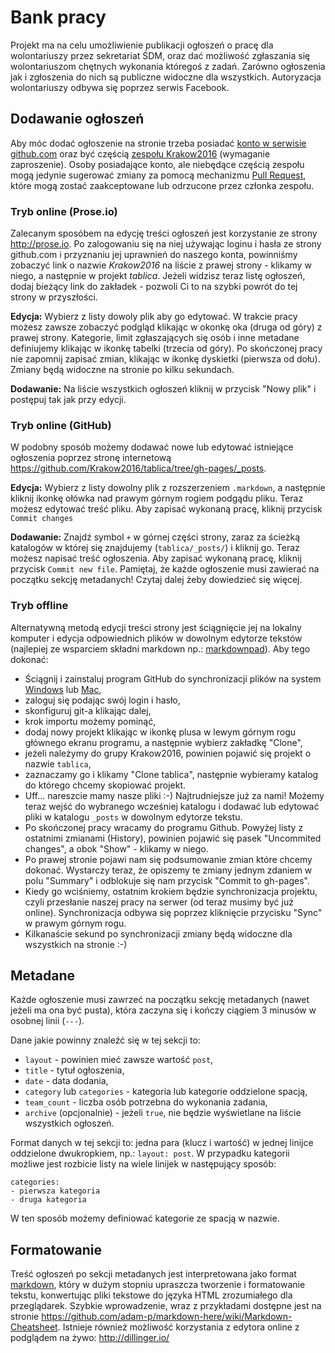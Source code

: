 Bank pracy
==========

Projekt ma na celu umożliwienie publikacji ogłoszeń o pracę dla wolontariuszy
przez sekretariat ŚDM, oraz dać możliwość zgłaszania się wolontariuszom chętnych
wykonania któregoś z zadań. Zarówno ogłoszenia jak i zgłoszenia do nich są
publiczne widoczne dla wszystkich. Autoryzacja wolontariuszy odbywa się poprzez
serwis Facebook.

Dodawanie ogłoszeń
------------------

Aby móc dodać ogłoszenie na stronie trzeba posiadać [konto w serwisie
github.com](<https://github.com/join>) oraz być częścią [zespołu
Krakow2016](<https://github.com/orgs/Krakow2016/people>) (wymaganie
zaproszenie). Osoby posiadające konto, ale niebędące częścią zespołu mogą
jedynie sugerować zmiany za pomocą mechanizmu [Pull
Request](<https://help.github.com/articles/using-pull-requests>), które mogą
zostać zaakceptowane lub odrzucone przez członka zespołu.

### Tryb online (Prose.io)

Zalecanym sposóbem na edycję treści ogłoszeń jest korzystanie ze strony <http://prose.io>. Po zalogowaniu się na niej używając loginu i hasła ze strony github.com i przyznaniu jej uprawnień do naszego konta, powinniśmy zobaczyć link o nazwie *Krakow2016* na liście z prawej strony - klikamy w niego, a następnie w projekt *tablica*. Jeżeli widzisz teraz listę ogłoszeń, dodaj bieżący link do zakładek - pozwoli Ci to na szybki powrót do tej strony w przyszłości.

**Edycja:** Wybierz z listy dowoly plik aby go edytować. W trakcie pracy możesz zawsze zobaczyć podgląd klikając w okonkę oka (druga od góry) z prawej strony. Kategorie, limit zgłaszających się osób i inne metadane definiujemy klikając w ikonkę tabelki (trzecia od góry). Po skończonej pracy nie zapomnij zapisać zmian, klikając w ikonkę dyskietki (pierwsza od dołu). Zmiany będą widoczne na stronie po kilku sekundach.

**Dodawanie:** Na liście wszystkich ogłoszeń kliknij w przycisk "Nowy plik" i postępuj tak jak przy edycji.

### Tryb online (GitHub)

W podobny sposób możemy dodawać nowe lub edytować istniejące ogłoszenia
poprzez stronę internetową <https://github.com/Krakow2016/tablica/tree/gh-pages/_posts>.

**Edycja:** Wybierz z listy dowolny plik z rozszerzeniem `.markdown`, a
następnie kliknij ikonkę ołówka nad prawym górnym rogiem podgądu pliku. Teraz
możesz edytować treść pliku. Aby zapisać wykonaną pracę, kliknij przycisk
`Commit changes`

**Dodawanie:** Znajdź symbol `+` w górnej części strony, zaraz za ścieżką
katalogów w której się znajdujemy (`tablica/_posts/`) i kliknij go. Teraz możesz
napisać treść ogłoszenia. Aby zapisać wykonaną pracę, kliknij przycisk `Commit
new file`. Pamiętaj, że każde ogłoszenie musi zawierać na początku sekcję
metadanych! Czytaj dalej żeby dowiedzieć się więcej.

### Tryb offline

Alternatywną metodą edycji treści strony jest ściągnięcie jej na lokalny komputer i edycja odpowiednich plików w dowolnym edytorze tekstów (najlepiej ze wsparciem składni markdown np.: [markdownpad](http://markdownpad.com/)). Aby tego dokonać:

* Ściągnij i zainstaluj program GitHub do synchronizacji plików na system [Windows](https://windows.github.com/) lub [Mac](https://mac.github.com/),
* zaloguj się podając swój login i hasło,
* skonfiguruj git-a klikając dalej,
* krok importu możemy pominąć,
* dodaj nowy projekt klikając w ikonkę plusa w lewym górnym rogu głównego ekranu programu, a następnie wybierz zakładkę "Clone",
* jeżeli należymy do grupy Krakow2016, powinien pojawić się projekt o nazwie `tablica`,
* zaznaczamy go i klikamy "Clone tablica", następnie wybieramy katalog do którego chcemy skopiować projekt.
* Uff... nareszcie mamy nasze pliki :-) Najtrudniejsze już za nami! Możemy teraz wejść do wybranego wcześniej katalogu i dodawać lub edytować pliki w katalogu `_posts` w dowolnym edytorze tekstu.
* Po skończonej pracy wracamy do programu Github. Powyżej listy z ostatnimi zmianami (History), powinien pojawić się pasek "Uncommited changes", a obok "Show" - klikamy w niego.
* Po prawej stronie pojawi nam się podsumowanie zmian które chcemy dokonać. Wystarczy teraz, że opiszemy te zmiany jednym zdaniem w polu "Summary" i odblokuje się nam przycisk "Commit to gh-pages".
* Kiedy go wciśniemy, ostatnim krokiem będzie synchronizacja projektu, czyli przesłanie naszej pracy na serwer (od teraz musimy być już online). Synchronizacja odbywa się poprzez kliknięcie przycisku "Sync" w prawym górnym rogu.
* Kilkanaście sekund po synchronizacji zmiany będą widoczne dla wszystkich na stronie :-)

Metadane
--------

Każde ogłoszenie musi zawrzeć na początku sekcję metadanych (nawet jeżeli ma ona
być pusta), która zaczyna się i kończy ciągiem 3 minusów w osobnej linii
(`---`).

Dane jakie powinny znaleźć się w tej sekcji to:
* `layout` - powinien mieć zawsze wartość `post`,
* `title` - tytuł ogłoszenia,
* `date` - data dodania,
* `category` lub `categories` - kategoria lub kategorie oddzielone spacją,
* `team_count` - liczba osób potrzebna do wykonania zadania,
* `archive` (opcjonalnie) - jeżeli `true`, nie będzie wyświetlane na liście wszystkich ogłoszeń.

Format danych w tej sekcji to: jedna para (klucz i wartość) w jednej linijce
oddzielone dwukropkiem, np.: `layout: post`. W przypadku kategorii możliwe jest
rozbicie listy na wiele linijek w następujący sposób:

```
categories:
- pierwsza kategoria
- druga kategoria
```

W ten sposób możemy definiować kategorie ze spacją w nazwie.

Formatowanie
------------

Treść ogłoszeń po sekcji metadanych jest interpretowana jako format
[markdown](<http://daringfireball.net/projects/markdown/>), który w dużym
stopniu upraszcza tworzenie i formatowanie tekstu, konwertując pliki tekstowe do
języka HTML zrozumiałego dla przeglądarek. Szybkie wprowadzenie, wraz z
przykładami dostępne jest na stronie
https://github.com/adam-p/markdown-here/wiki/Markdown-Cheatsheet. Istnieje
również możliwość korzystania z edytora online z podglądem na żywo:
http://dillinger.io/
